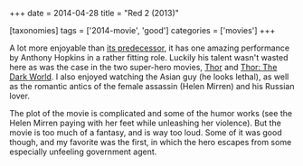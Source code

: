 +++
date = 2014-04-28
title = "Red 2 (2013)"

[taxonomies]
tags = ['2014-movie', 'good']
categories = ['movies']
+++

A lot more enjoyable than [its predecessor], it has one amazing
performance by Anthony Hopkins in a rather fitting role. Luckily his
talent wasn\'t wasted here as was the case in the two super-hero movies,
[Thor] and [Thor: The Dark World]. I also enjoyed watching the Asian guy
(he looks lethal), as well as the romantic antics of the female assassin
(Helen Mirren) and his Russian lover.

The plot of the movie is complicated and some of the humor works (see
the Helen Mirren paying with her feet while unleashing her violence).
But the movie is too much of a fantasy, and is way too loud. Some of it
was good though, and my favorite was the first, in which the hero
escapes from some especially unfeeling government agent.

  [its predecessor]: http://tshepang.net/red-2010
  [Thor]: http://tshepang.net/thor-2011
  [Thor: The Dark World]: http://tshepang.net/thor-the-dark-world-2013
